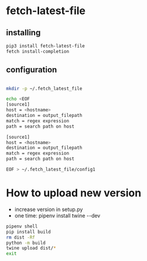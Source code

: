 # fetch-latest-file


## installing 

```bash
pip3 install fetch-latest-file
fetch install-completion
```

## configuration
```bash

mkdir -p ~/.fetch_latest_file

echo <EOF
[source1]
host = <hostname>
destination = output_filepath
match = regex expression
path = search path on host

[source1]
host = <hostname>
destination = output_filepath
match = regex expression
path = search path on host

EOF > ~/.fetch_latest_file/config1
```

# How to upload new version

* increase version in setup.py
* one time: pipenv install twine --dev
```bash
pipenv shell
pip install build
rm dist -Rf
python -m build
twine upload dist/*
exit
```